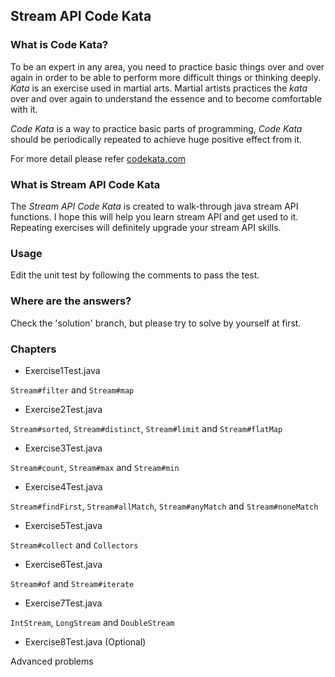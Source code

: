 ## Stream API Code Kata

### What is Code Kata?

To be an expert in any area, you need to practice basic things over and over again in order to be able to perform more difficult things or thinking deeply. _Kata_ is an exercise used in martial arts. Martial artists practices the _kata_ over and over again to understand the essence and to become comfortable with it.

_Code Kata_ is a way to practice basic parts of programming, _Code Kata_ should be periodically repeated to achieve huge positive effect from it.

For more detail please refer [codekata.com](http://codekata.com/)

### What is Stream API Code Kata

The _Stream API Code Kata_ is created to walk-through java stream API functions. I hope this will help you learn stream API and get used to it. Repeating exercises will definitely upgrade your stream API skills.

### Usage

Edit the unit test by following the comments to pass the test.

### Where are the answers?

Check the 'solution' branch, but please try to solve by yourself at first.

### Chapters

+ Exercise1Test.java

`Stream#filter` and `Stream#map`

+ Exercise2Test.java

`Stream#sorted`, `Stream#distinct`, `Stream#limit` and `Stream#flatMap`

+ Exercise3Test.java

`Stream#count`, `Stream#max` and `Stream#min`

+ Exercise4Test.java

`Stream#findFirst`, `Stream#allMatch`, `Stream#anyMatch` and `Stream#noneMatch`

+ Exercise5Test.java

`Stream#collect` and `Collectors`

+ Exercise6Test.java

`Stream#of` and `Stream#iterate`

+ Exercise7Test.java

`IntStream`, `LongStream` and `DoubleStream`

+ Exercise8Test.java (Optional)

Advanced problems
